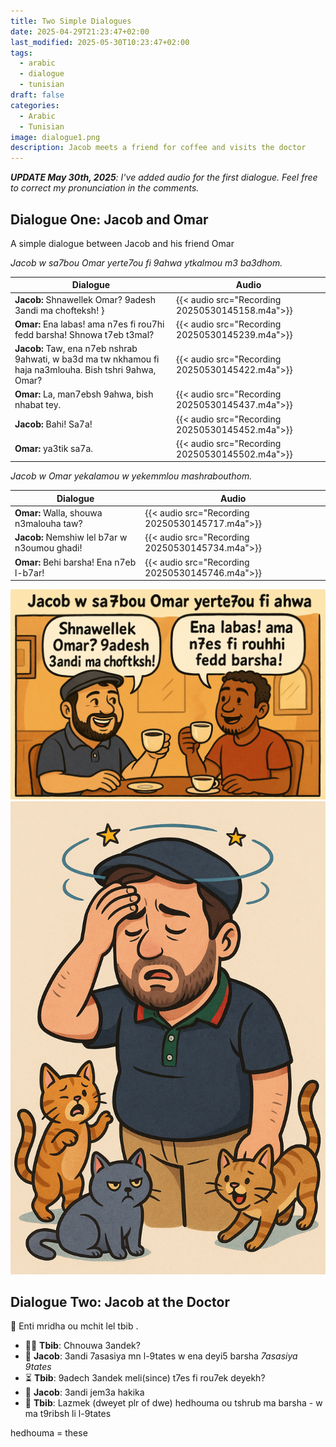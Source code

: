 ```yaml
---
title: Two Simple Dialogues
date: 2025-04-29T21:23:47+02:00
last_modified: 2025-05-30T10:23:47+02:00
tags:
  - arabic
  - dialogue
  - tunisian
draft: false
categories:
  - Arabic
  - Tunisian
image: dialogue1.png
description: Jacob meets a friend for coffee and visits the doctor
---
```


_**UPDATE May 30th, 2025**: I've added audio for the first dialogue. Feel free to correct my pronunciation in the comments._

## Dialogue One: Jacob and Omar

A simple dialogue between Jacob and his friend Omar

_Jacob w sa7bou Omar yerte7ou fi 9ahwa ytkalmou m3 ba3dhom._

| Dialogue | Audio |
| --- | --- |
| **Jacob:** Shnawellek Omar? 9adesh 3andi ma chofteksh! } | {{< audio src="Recording 20250530145158.m4a">}} |
| **Omar:** Ena labas! ama n7es fi rou7hi fedd barsha! Shnowa t7eb t3mal? | {{< audio src="Recording 20250530145239.m4a">}} |
| **Jacob:** Taw, ena n7eb nshrab 9ahwati, w ba3d ma tw nkhamou fi haja na3mlouha. Bish tshri 9ahwa, Omar? | {{< audio src="Recording 20250530145422.m4a">}} |
| **Omar:** La, man7ebsh 9ahwa, bish nhabat tey. | {{< audio src="Recording 20250530145437.m4a">}} |
| **Jacob:** Bahi! Sa7a!  | {{< audio src="Recording 20250530145452.m4a">}} |
|   **Omar:** ya3tik sa7a. | {{< audio src="Recording 20250530145502.m4a">}} |



*Jacob w Omar yekalamou w yekemmlou mashrabouthom.*

| Dialogue | Audio |
| --- | --- |
| **Omar:** Walla, shouwa n3malouha taw? | {{< audio src="Recording 20250530145717.m4a">}} |
| **Jacob:** Nemshiw lel b7ar w n3oumou ghadi! | {{< audio src="Recording 20250530145734.m4a">}} |
| **Omar:** Behi barsha! Ena n7eb l-b7ar! | {{< audio src="Recording 20250530145746.m4a">}} |


![Jacob and Omar at the Café](dialogue1.png)
![Jacob at the Doctor](allergies.png)


## Dialogue Two: Jacob at the Doctor

🤒 Enti mridha ou mchit lel tbib .

- 👨‍⚕️ **Tbib**: Chnouwa 3andek?
- 🤕 **Jacob**: 3andi 7asasiya mn l-9tates w ena deyi5 barsha *7asasiya  9tates*
- ⏳ **Tbib**: 9adech 3andek meli(since) t7es fi rou7ek deyekh?
- 🤒 **Jacob**: 3andi jem3a hakika 
- 💊 **Tbib**: Lazmek (dweyet plr of dwe) hedhouma ou tshrub ma barsha - w ma t9ribsh li l-9tates

hedhouma = these  
